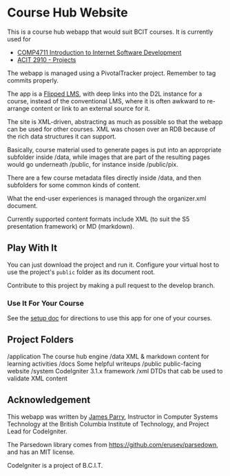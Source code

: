# Course Hub Website

This is a course hub webapp that would suit BCIT courses.
It is currently used for 
- [COMP4711 Introduction to Internet Software Development](https://comp4711.jlparry.com)
- [ACIT 2910 - Projects](https://acit2910.jlparry.com)

The webapp is managed using a PivotalTracker project. Remember to tag commits properly.

The app is a [Flipped LMS](http://hibbittsdesign.org/blog/posts/2015-12-18-flipped-lms-using-an-open-and-collaborative-platform), 
with deep links into the D2L
instance for a course, instead of the conventional LMS,
where it is often awkward to re-arrange content or link
to an external source for it.

The site is XML-driven, abstracting as much as possible so that the
webapp can be used for other courses. XML was chosen over an RDB
because of the rich data structures it can support.

Basically, course material used to generate pages is put into an
appropriate subfolder inside /data, while images that are part
of the resulting pages would go underneath /public, for instance
inside /public/pix.

There are a few course metadata files directly inside /data, and
then subfolders for some common kinds of content.

What the end-user experiences is managed through the organizer.xml
document. 

Currently supported content formats include XML (to suit the S5
presentation framework) or MD (markdown).

## Play With It

You can just download the project and run it.
Configure your virtual host to use the project's `public` folder
as its document root.

Contribute to this project by making a pull request to the develop branch.

### Use It For Your Course

See the [setup doc](docs/setup.md) for directions to use this app
for one of your courses.

## Project Folders

/application	The course hub engine
/data           XML & markdown content for learning activities
/docs           Some helpful writeups
/public         public-facing website
/system		CodeIgniter 3.1.x framework
/xml            DTDs that cab be used to validate XML content

## Acknowledgement

This webapp was written by [James Parry](mailto:jim_parry@bcit.ca), Instructor in Computer Systems
Technology at the British Columbia Institute of Technology,
and Project Lead for CodeIgniter.

The Parsedown library comes from https://github.com/erusev/parsedown, and has an MIT license.

CodeIgniter is a project of B.C.I.T.

